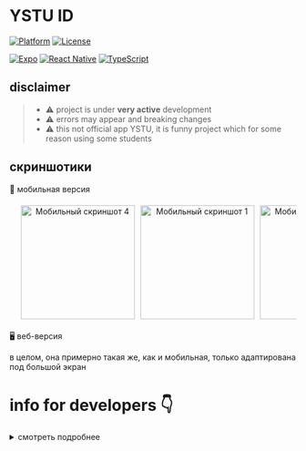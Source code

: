 # YSTU ID

[![Platform](https://img.shields.io/badge/platforms-Android%20%7C%20iOS%20%7C%20Web-red.svg)](https://www.android.com)
[![License](https://img.shields.io/badge/license-MIT-4EB1BA.svg)](https://opensource.org/licenses/MIT)

[![Expo](https://img.shields.io/badge/Expo-20232A?style=for-the-badge&logo=expo&logoColor=61DAFB)](https://expo.dev/)
[![React Native](https://img.shields.io/badge/React_Native-20232A?style=for-the-badge&logo=react&logoColor=61DAFB)](https://reactnative.dev/)
[![TypeScript](https://img.shields.io/badge/TypeScript-007ACC?style=for-the-badge&logo=typescript&logoColor=white)](https://www.typescriptlang.org/)

## disclaimer

> - ⚠️ project is under **very active** development
> - ⚠️ errors may appear and breaking changes
> - ⚠️ this not official app YSTU, it is funny project which for some reason using some students

## скриншотики

<summary>📱 мобильная версия</summary>

<div align="center">
  <div style="display: flex; gap: 10px; overflow-x: auto; padding: 20px;">
    <img src="https://github.com/user-attachments/assets/a113069f-c561-460e-803b-31d9cb44b692" alt="Мобильный скриншот 4" width="200"/>
    <img src="https://github.com/user-attachments/assets/6af4c430-cd89-4cf5-9493-e73f6a8a2903" alt="Мобильный скриншот 1" width="200"/>
    <img src="https://github.com/user-attachments/assets/d5ffbafe-df95-4b7a-8dd3-348e074ec5f0" alt="Мобильный скриншот 2" width="200"/>
    <img src="https://github.com/user-attachments/assets/d7a8402d-a4e3-44fb-acd8-fd2c5ddb1bab" alt="Мобильный скриншот 3" width="200"/>
    <img src="https://github.com/user-attachments/assets/8266229c-61b1-4223-b730-badc8cbaeed6" alt="Мобильный скриншот 4" width="200"/>
  </div>
</div>

<summary>🖥️ веб-версия</summary>

в целом, она примерно такая же, как и мобильная, только адаптирована под большой экран

# info for developers 👇

<details>
<summary>смотреть подробнее</summary>

## Welcome to your Expo app 👋

This is an [Expo](https://expo.dev) project created with [`create-expo-app`](https://www.npmjs.com/package/create-expo-app).

### Get started

1. Install dependencies

   ```bash
   npm install
   ```

2. Start the app

   ```bash
    npx expo start
   ```

In the output, you'll find options to open the app in a

- [development build](https://docs.expo.dev/develop/development-builds/introduction/)
- [Android emulator](https://docs.expo.dev/workflow/android-studio-emulator/)
- [iOS simulator](https://docs.expo.dev/workflow/ios-simulator/)
- [Expo Go](https://expo.dev/go), a limited sandbox for trying out app development with Expo

You can start developing by editing the files inside the **app** directory. This project uses [file-based routing](https://docs.expo.dev/router/introduction).

### Get a fresh project

When you're ready, run:

```bash
npm run reset-project
```

This command will move the starter code to the **app-example** directory and create a blank **app** directory where you can start developing.

### Learn more

To learn more about developing your project with Expo, look at the following resources:

- [Expo documentation](https://docs.expo.dev/): Learn fundamentals, or go into advanced topics with our [guides](https://docs.expo.dev/guides).
- [Learn Expo tutorial](https://docs.expo.dev/tutorial/introduction/): Follow a step-by-step tutorial where you'll create a project that runs on Android, iOS, and the web.

### Join the community

Join our community of developers creating universal apps.

- [Expo on GitHub](https://github.com/expo/expo): View our open source platform and contribute.
- [Discord community](https://chat.expo.dev): Chat with Expo users and ask questions.

</details>
